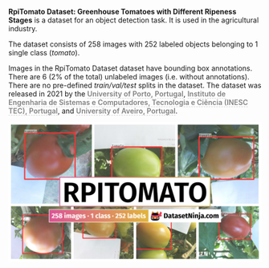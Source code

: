 **RpiTomato Dataset: Greenhouse Tomatoes with Different Ripeness Stages** is a dataset for an object detection task. It is used in the agricultural industry. 

The dataset consists of 258 images with 252 labeled objects belonging to 1 single class (*tomato*).

Images in the RpiTomato Dataset dataset have bounding box annotations. There are 6 (2% of the total) unlabeled images (i.e. without annotations). There are no pre-defined <i>train/val/test</i> splits in the dataset. The dataset was released in 2021 by the <span style="font-weight: 600; color: grey; border-bottom: 1px dashed #d3d3d3;">University of Porto, Portugal</span>, <span style="font-weight: 600; color: grey; border-bottom: 1px dashed #d3d3d3;">Instituto de Engenharia de Sistemas e Computadores, Tecnologia e Ciência (INESC TEC), Portugal</span>, and <span style="font-weight: 600; color: grey; border-bottom: 1px dashed #d3d3d3;">University of Aveiro, Portugal</span>.

<img src="https://github.com/dataset-ninja/rpi-tomato/raw/main/visualizations/poster.png">
